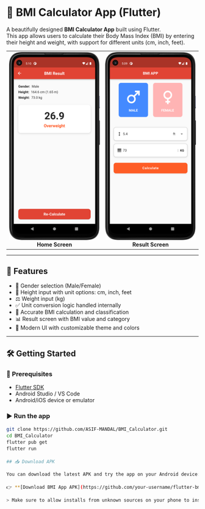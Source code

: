 # 🧮 BMI Calculator App (Flutter)

A beautifully designed **BMI Calculator App** built using Flutter.  
This app allows users to calculate their Body Mass Index (BMI) by entering their height and weight, with support for different units (cm, inch, feet).

<table>
  <tr>
    <td align="center">
      <img src="assets/screenshots/home_page.png" width="300" />
      <br/>
      <b>Home Screen</b>
    </td>
    <td align="center">
      <img src="assets/screenshots/result_page.png" width="300" />
      <br/>
      <b>Result Screen</b>
    </td>
  </tr>
</table>


---

## 🚀 Features

- 🔘 Gender selection (Male/Female)
- 📏 Height input with unit options: cm, inch, feet
- ⚖️ Weight input (kg)
- ✅ Unit conversion logic handled internally
- 🧠 Accurate BMI calculation and classification
- 📊 Result screen with BMI value and category
- 🎨 Modern UI with customizable theme and colors

---

## 🛠️ Getting Started

### 🔧 Prerequisites
- [Flutter SDK](https://flutter.dev/docs/get-started/install)
- Android Studio / VS Code
- Android/iOS device or emulator

### ▶️ Run the app

```bash
git clone https://github.com/ASIF-MANDAL/BMI_Calculator.git
cd BMI_Calculator
flutter pub get
flutter run

## 📥 Download APK

You can download the latest APK and try the app on your Android device:

👉 **[Download BMI App APK](https://github.com/your-username/flutter-bmi-app/releases/latest/download/app-release.apk)**

> Make sure to allow installs from unknown sources on your phone to install the APK.

